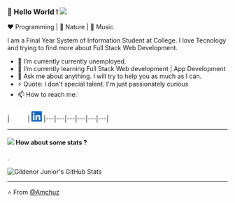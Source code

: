   
### 👋 Hello World !  <img src="https://github.com/TheDudeThatCode/TheDudeThatCode/blob/master/Assets/Earth.gif" width="24px">
  
:heart: Programming | :green_heart: Nature | :blue_heart: Music
  
I am a Final Year System of Information Student at College. I love Tecnology and trying to find more about Full Stack Web Development. 

- 🔭 I’m currently currently unemployed.
- 🌱 I’m currently learning Full Stack Web development | App Development 
- 💬 Ask me about anything. I will try to help you as much as I can.
- ⚡ Quote: I don't special talent. I'm just passionately curious
- 📫 How to reach me:

| [<img src="https://raw.githubusercontent.com/Delta456/Delta456/master/img/github.png" alt="github logo" width="34">](https://github.com/gildenorjunior) |   [<img src="https://github.com/Amchuz/Amchuz/blob/master/linkedin.jpeg" alt="linkedin logo" width="24">](https://www.linkedin.com/in/gildenorjunior) 
|---|---|---|---|---|---|

----

#### <img src="https://media.giphy.com/media/VgCDAzcKvsR6OM0uWg/giphy.gif" width="50"> How about some stats ?
  
.    
   
![Gildenor Junior's GitHub Stats](https://github-readme-stats.vercel.app/api?username=gildenorjunior=["stars"]&show_icons=true)


-------

⭐️ From [@Amchuz](https://github.com/Amchuz)
